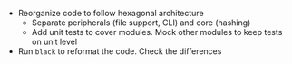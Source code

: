 * Reorganize code to follow hexagonal architecture
  * Separate peripherals (file support, CLI) and core (hashing)
  * Add unit tests to cover modules. Mock other modules to keep tests on unit level 
* Run `black` to reformat the code. Check the differences
